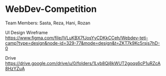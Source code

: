# WebDev-Competition
Team Members: Sasta, Reza, Hani, Rozan

UI Design Wireframe
https://www.figma.com/file/lVLuKBX7fJosYyCDKkCCeh/Webdev-teti-camp?type=design&node-id=329-77&mode=design&t=ZKT7k9Kc5rsjs7hD-0

Drive
https://drive.google.com/drive/u/0/folders/1Lyb8Qj8kWUT2goqs6cP1uRZcA8HzYZuA

